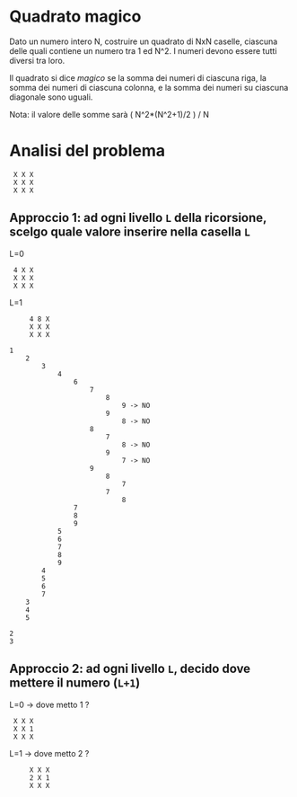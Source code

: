 # Quadrato magico

Dato un numero intero N, costruire un quadrato 
di NxN caselle, ciascuna delle quali contiene
un numero tra 1 ed N^2.
I numeri devono essere tutti diversi tra loro.

Il quadrato si dice *magico* se la somma dei numeri
di ciascuna riga, la somma dei numeri di ciascuna
colonna, e la somma dei numeri su ciascuna diagonale
sono uguali.

Nota: il valore delle somme sarà
( N^2*(N^2+1)/2 ) / N 

# Analisi del problema
```
 X X X 
 X X X
 X X X
```

## Approccio 1: ad ogni livello `L` della ricorsione, scelgo quale valore inserire nella casella `L`

L=0

```
 4 X X 
 X X X
 X X X
```

 L=1
 
```
	 4 8 X 
	 X X X
	 X X X
```

```
1
	2
		3
			4
				6
					7
						8
							9 -> NO
						9
							8 -> NO
					8
						7
							8 -> NO
						9
							7 -> NO
					9
						8
							7
						7
							8
				7
				8
				9
			5
			6
			7
			8
			9
		4
		5
		6
		7
	3
	4
	5
	
2
3
```
	 
## Approccio 2: ad ogni livello `L`, decido dove mettere il numero (`L+1`)

L=0 -> dove metto 1 ?

```
 X X X 
 X X 1
 X X X
```

 L=1 -> dove metto 2 ?

```
	 X X X 
	 2 X 1
	 X X X
```


	 